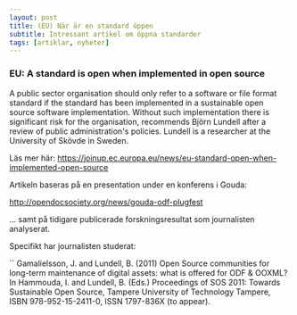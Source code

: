 ```yaml
---
layout: post
title: (EU) När är en standard öppen
subtitle: Intressant artikel om öppna standarder
tags: [artiklar, nyheter]
---
```


### EU: A standard is open when implemented in open source
A public sector organisation should only refer to a software or file format standard if the standard has been implemented in a sustainable open source software implementation. Without such implementation there is significant risk for the organisation, recommends Björn Lundell after a review of public administration's policies. Lundell is a researcher at the University of Skövde in Sweden.

Läs mer här: https://joinup.ec.europa.eu/news/eu-standard-open-when-implemented-open-source

Artikeln baseras på en presentation under en konferens i Gouda:

http://opendocsociety.org/news/gouda-odf-plugfest

... samt på tidigare publicerade forskningsresultat som journalisten
analyserat.

Specifikt har journalisten studerat:

``
Gamalielsson, J. and Lundell, B. (2011) Open Source communities for long-term maintenance of digital assets: what is offered for ODF & OOXML?
In Hammouda, I. and Lundell, B. (Eds.) Proceedings of SOS 2011: Towards Sustainable Open Source, Tampere University of Technology
Tampere, ISBN 978-952-15-2411-0, ISSN 1797-836X (to appear).
```

